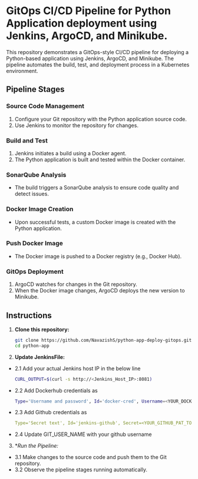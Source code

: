 # GitOps CI/CD Pipeline for Python Application deployment using Jenkins, ArgoCD, and Minikube.

This repository demonstrates a GitOps-style CI/CD pipeline for deploying a Python-based application using Jenkins, ArgoCD, and Minikube. The pipeline automates the build, test, and deployment process in a Kubernetes environment.


## Pipeline Stages

### Source Code Management

1. Configure your Git repository with the Python application source code.
2. Use Jenkins to monitor the repository for changes.

### Build and Test

1. Jenkins initiates a build using a Docker agent.
2. The Python application is built and tested within the Docker container.

### SonarQube Analysis

- The build triggers a SonarQube analysis to ensure code quality and detect issues.

### Docker Image Creation

- Upon successful tests, a custom Docker image is created with the Python application.

### Push Docker Image

- The Docker image is pushed to a Docker registry (e.g., Docker Hub).

### GitOps Deployment

1. ArgoCD watches for changes in the Git repository.
2. When the Docker image changes, ArgoCD deploys the new version to Minikube.

## Instructions

1. **Clone this repository:**

   ```bash
   git clone https://github.com/NavazishS/python-app-deploy-gitops.git
   cd python-app
2. **Update JenkinsFile:**
 
  - 2.1 Add your actual Jenkins host IP in the below line
    ```bash
    CURL_OUTPUT=$(curl -s http://<Jenkins_Host_IP>:8081)
  - 2.2 Add Dockerhub credentials as

     ```bash
     Type='Username and password', Id='docker-cred', Username=<YOUR_DOCKERHUB_USERNAME>, Password=<YOUR_DOCKERHUB_PASSWORD> 
  - 2.3 Add Github credentials as

     ```yaml
     Type='Secret text', Id='jenkins-github', Secret=<YOUR_GITHUB_PAT_TOKEN_WITH_REQUIRED_ACCESS>
  - 2.4 Update GIT_USER_NAME  with your github username 


3. **Run the Pipeline:*

  - 3.1 Make changes to the source code and push them to the Git repository.
  - 3.2 Observe the pipeline stages running automatically.
